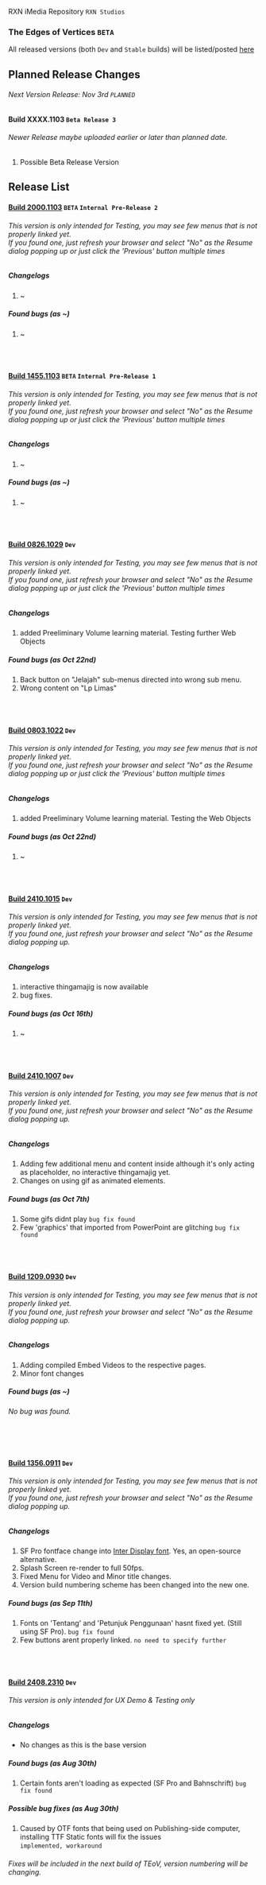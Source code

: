 RXN iMedia Repository `RXN Studios`
### The Edges of Vertices `BETA`
All released versions (both `Dev` and `Stable` builds) will be listed/posted [here](https://hadesxr-git.github.io/RXNiMediaRepo/TEoV_beta "here")


## Planned Release Changes
###### Next Version Release: Nov 3rd `PLANNED`
#### Build XXXX.1103 `Beta Release 3`
###### Newer Release maybe uploaded earlier or later than planned date.
1. Possible Beta Release Version


## Release List
#### [Build 2000.1103](https://hadesxr-git.github.io/RXNiMediaRepo/TEoV_beta/Dev%20Build%202000.1103 "Build 2000.1103")   `BETA` `Internal Pre-Release 2`
###### This version is only intended for Testing, you may see few menus that is not properly linked yet. <br> If you found one, just refresh your browser and select "No" as the Resume dialog popping up or just click the 'Previous' button multiple times
##### Changelogs
1. ~

##### Found bugs (as ~)
1. ~ 

<br><br>
#### [Build 1455.1103](https://hadesxr-git.github.io/RXNiMediaRepo/TEoV_beta/Dev%20Build%201455.1103 "Build 1455.1103")   `BETA` `Internal Pre-Release 1`
###### This version is only intended for Testing, you may see few menus that is not properly linked yet. <br> If you found one, just refresh your browser and select "No" as the Resume dialog popping up or just click the 'Previous' button multiple times
##### Changelogs
1. ~

##### Found bugs (as ~)
1. ~ 

<br><br>
#### [Build 0826.1029](https://hadesxr-git.github.io/RXNiMediaRepo/TEoV_beta/Dev%20Build%200826.1029 "Build 0826.1029")   `Dev`
###### This version is only intended for Testing, you may see few menus that is not properly linked yet. <br> If you found one, just refresh your browser and select "No" as the Resume dialog popping up or just click the 'Previous' button multiple times
##### Changelogs
1. added Preeliminary Volume learning material. Testing further Web Objects

##### Found bugs (as Oct 22nd)
1. Back button on "Jelajah" sub-menus directed into wrong sub menu.
2. Wrong content on "Lp Limas"

<br><br>
#### [Build 0803.1022](https://hadesxr-git.github.io/RXNiMediaRepo/TEoV_beta/Dev%20Build%200803.1022 "Build 0803.1022")   `Dev`
###### This version is only intended for Testing, you may see few menus that is not properly linked yet. <br> If you found one, just refresh your browser and select "No" as the Resume dialog popping up or just click the 'Previous' button multiple times
##### Changelogs
1. added Preeliminary Volume learning material. Testing the Web Objects

##### Found bugs (as Oct 22nd)
1. ~ 

<br><br>
#### [Build 2410.1015](https://hadesxr-git.github.io/RXNiMediaRepo/TEoV_beta/Dev%20Build%201645.1015 "Build 2410.1015")   `Dev`
###### This version is only intended for Testing, you may see few menus that is not properly linked yet. <br> If you found one, just refresh your browser and select "No" as the Resume dialog popping up.
##### Changelogs
1. interactive thingamajig is now available
2. bug fixes.

##### Found bugs (as Oct 16th)
1. ~ 

<br><br>
#### [Build 2410.1007](https://hadesxr-git.github.io/RXNiMediaRepo/TEoV_beta/Dev%20Build%202410.1007 "Build 2410.1007")   `Dev`
###### This version is only intended for Testing, you may see few menus that is not properly linked yet. <br> If you found one, just refresh your browser and select "No" as the Resume dialog popping up.
##### Changelogs
1. Adding few additional menu and content inside although it's only acting as placeholder, no interactive thingamajig yet.
2. Changes on using gif as animated elements.

##### Found bugs (as Oct 7th)
1. Some gifs didnt play `bug fix found`
2. Few 'graphics' that imported from PowerPoint are glitching `bug fix found`

<br><br>
#### [Build 1209.0930](https://hadesxr-git.github.io/RXNiMediaRepo/TEoV_beta/Dev%20Build%201209.0930 "Build 1209.0930")   `Dev`
###### This version is only intended for Testing, you may see few menus that is not properly linked yet. <br> If you found one, just refresh your browser and select "No" as the Resume dialog popping up.
##### Changelogs
1. Adding compiled Embed Videos to the respective pages.
2. Minor font changes

##### Found bugs (as ~)
###### No bug was found.

<br><br>
#### [Build 1356.0911](https://hadesxr-git.github.io/RXNiMediaRepo/TEoV_beta/Dev%20Build%201356.0911 "Build 1356.0911")   `Dev`
###### This version is only intended for Testing, you may see few menus that is not properly linked yet. <br> If you found one, just refresh your browser and select "No" as the Resume dialog popping up.
##### Changelogs
1. SF Pro fontface change into [Inter Display font](https://github.com/rsms/inter "Inter font"). Yes, an open-source alternative.
2. Splash Screen re-render to full 50fps.
3. Fixed Menu for Video and Minor title changes.
4. Version build numbering scheme has been changed into the new one.

##### Found bugs (as Sep 11th)
1. Fonts on 'Tentang' and 'Petunjuk Penggunaan' hasnt fixed yet. (Still using SF Pro). `bug fix found`
2. Few buttons arent properly linked. `no need to specify further`

<br><br>

#### [Build 2408.2310](https://hadesxr-git.github.io/RXNiMediaRepo/TEoV_beta/Dev%20Build%202408.2310 "Build 2408.2310")   `Dev`
###### This version is only intended for UX Demo & Testing only
##### Changelogs
- No changes as this is the base version

##### Found bugs (as Aug 30th)
1. Certain fonts aren't loading as expected (SF Pro and Bahnschrift) `bug fix found`

##### Possible bug fixes (as Aug 30th)
1. Caused by OTF fonts that being used on Publishing-side computer, installing TTF Static fonts will fix the issues <br> `implemented, workaround`

###### Fixes will be included in the next build of TEoV, version numbering will be changing.
